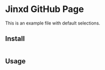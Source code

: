 # Jinxd GitHub Page

This is an example file with default selections.

## Install

```
```

## Usage

```
```

